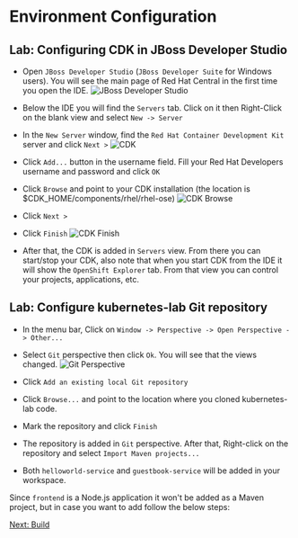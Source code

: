 Environment Configuration
=========================

Lab: Configuring CDK in JBoss Developer Studio
----------------------------------------------
* Open `JBoss Developer Studio` (`JBoss Developer Suite` for Windows users). You will see the main page of Red Hat Central in the first time you open the IDE.
![JBoss Developer Studio](https://raw.githubusercontent.com/rimolive/openshift-development-workshop/master/images/jbdevstudio.png)

* Below the IDE you will find the `Servers` tab. Click on it then Right-Click on the blank view and select `New -> Server`
* In the `New Server` window, find the `Red Hat Container Development Kit` server and click `Next >`
![CDK](https://raw.githubusercontent.com/rimolive/openshift-development-workshop/master/images/cdk.png)

* Click `Add...` button in the username field. Fill your Red Hat Developers username and password and click `OK`
* Click `Browse` and point to your CDK installation (the location is $CDK_HOME/components/rhel/rhel-ose)
![CDK Browse](https://raw.githubusercontent.com/rimolive/openshift-development-workshop/master/images/cdk-browse.png)

* Click `Next >`
* Click `Finish`
![CDK Finish](https://raw.githubusercontent.com/rimolive/openshift-development-workshop/master/images/cdk-finish.png)

* After that, the CDK is added in `Servers` view. From there you can start/stop your CDK, also note that when you start CDK from the IDE it will show the `OpenShift Explorer` tab. From that view you can control your projects, applications, etc.

Lab: Configure kubernetes-lab Git repository
--------------------------------------------
* In the menu bar, Click on `Window -> Perspective -> Open Perspective -> Other...`
* Select `Git` perspective then click `Ok`. You will see that the views changed.
![Git Perspective](https://raw.githubusercontent.com/rimolive/openshift-development-workshop/master/images/git-perspective.png)

* Click `Add an existing local Git repository`
* Click `Browse...` and point to the location where you cloned kubernetes-lab code.
* Mark the repository and click `Finish`
* The repository is added in `Git` perspective. After that, Right-click on the repository and select `Import Maven projects...`
* Both `helloworld-service` and `guestbook-service` will be added in your workspace.

Since `frontend` is a Node.js application it won't be added as a Maven project, but in case you want to add follow the below steps:



[Next: Build](https://github.com/rimolive/openshift-development-workshop/blob/master/workshop/build.md)